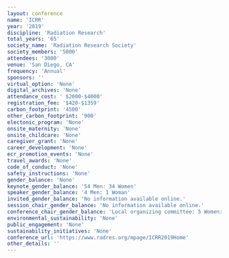 ```yaml
---
layout: conference 
name: 'ICRR'
year: '2019'
discipline: 'Radiation Research'
total_years: '65'
society_name: 'Radiation Research Society'
society_members: '5000'
attendees: '3000'
venue: 'San Diego, CA'
frequency: 'Annual'
sponsors: ''
virtual_option: 'None'
digital_archives: 'None'
attendance_cost: ' $2000-$4000'
registration_fee: '$420-$1359'
carbon_footprint: '4500'
other_carbon_footprint: '900'
electonic_program: 'None'
onsite_maternity: 'None'
onsite_childcare: 'None'
caregiver_grant: 'None'
career_development: 'None'
ecr_promotion_events: 'None'
travel_awards: 'None'
code_of_conduct: 'None'
safety_instructions: 'None'
gender_balance: 'None'
keynote_gender_balance: '54 Men: 34 Women'
speaker_gender_balance: '4 Men: 1 Woman'
invited_gender_balance: 'No information available online.'
session_chair_gender_balance: 'No information available online.'
conference_chair_gender_balance: 'Local organizing committee: 5 Women: 2 Men'
environmental_sustainability: 'None'
public_engagement: 'None'
sustainability_initiatives: 'None'
conference_url: 'https://www.radres.org/mpage/ICRR2019Home'
other_details: ''
---
```

